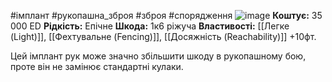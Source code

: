 #імплант #рукопашна_зброя #зброя #спорядження
![image](https://static.wikia.nocookie.net/cyberpunk/images/1/17/Cw_arms_nanowires.png/revision/latest?cb=20210605120148)
**Коштує:** 35 000 ED
**Рідкість:** Епічне
**Шкода:** 1к6 ріжуча
**Властивості:** [[Легке (Light)]], [[Фехтувальне (Fencing)]], [[Досяжність (Reachability)]] +10фт.

Цей імплант рук може значно збільшити шкоду в рукопашному бою, проте він не замінює стандартні кулаки.